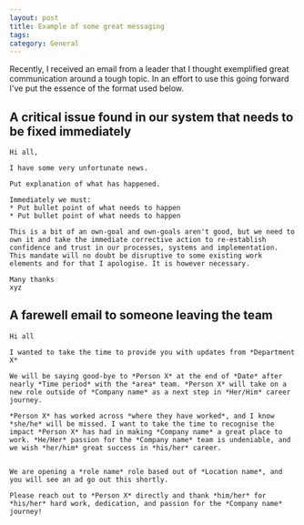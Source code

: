 ```yaml
---
layout: post
title: Example of some great messaging
tags: 
category: General
---
```


Recently, I received an email from a leader that I thought exemplified great communication around a tough topic. 
In an effort to use this going forward I've put the essence of the format used below.

## A critical issue found in our system that needs to be fixed immediately


~~~
Hi all,

I have some very unfortunate news.

Put explanation of what has happened.

Immediately we must:
* Put bullet point of what needs to happen
* Put bullet point of what needs to happen

This is a bit of an own-goal and own-goals aren't good, but we need to own it and take the immediate corrective action to re-establish confidence and trust in our processes, systems and implementation. This mandate will no doubt be disruptive to some existing work elements and for that I apologise. It is however necessary.

Many thanks
xyz
~~~

## A farewell email to someone leaving the team

~~~
Hi all

I wanted to take the time to provide you with updates from *Department X*

We will be saying good-bye to *Person X* at the end of *Date* after nearly *Time period* with the *area* team. *Person X* will take on a new role outside of *Company name* as a next step in *Her/Him* career journey. 

*Person X* has worked across *where they have worked*, and I know *she/he* will be missed. I want to take the time to recognise the impact *Person X* has had in making *Company name* a great place to work. *He/Her* passion for the *Company name* team is undeniable, and we wish *her/him* great success in *his/her* career.

 
We are opening a *role name* role based out of *Location name*, and you will see an ad go out this shortly. 

Please reach out to *Person X* directly and thank *him/her* for *his/her* hard work, dedication, and passion for the *Company name* journey!
~~~
